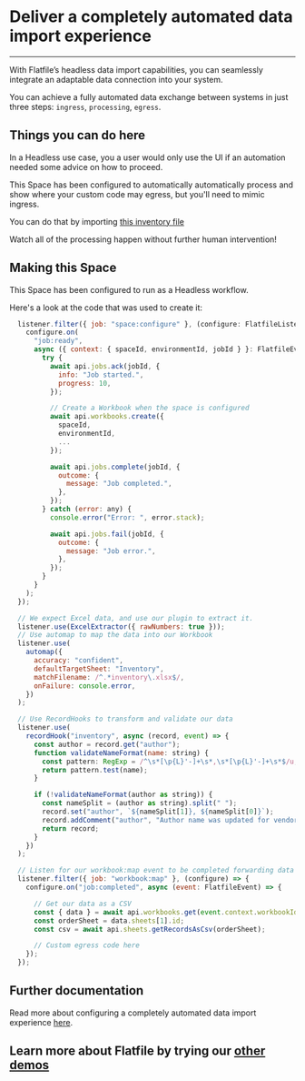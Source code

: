 # Deliver a completely automated data import experience

---

With Flatfile’s headless data import capabilities, you can seamlessly integrate an adaptable data connection into your system.

You can achieve a fully automated data exchange between systems in just three steps: `ingress`, `processing`, `egress`.

## Things you can do here

In a Headless use case, you a user would only use the UI if an automation needed some advice on how to proceed.

This Space has been configured to automatically automatically process and show where your custom code may egress, but you'll need to mimic ingress.

You can do that by importing <a href="https://github.com/FlatFilers/flatfile-docs-kitchen-sink/blob/main/typescript/headless/inventory.xlsx" target="_blank">this inventory file</a>

Watch all of the processing happen without further human intervention!

## Making this Space

This Space has been configured to run as a Headless workflow.

Here's a look at the code that was used to create it:

```jsx
  listener.filter({ job: "space:configure" }, (configure: FlatfileListener) => {
    configure.on(
      "job:ready",
      async ({ context: { spaceId, environmentId, jobId } }: FlatfileEvent) => {
        try {
          await api.jobs.ack(jobId, {
            info: "Job started.",
            progress: 10,
          });

          // Create a Workbook when the space is configured
          await api.workbooks.create({
            spaceId,
            environmentId,
            ...
          });

          await api.jobs.complete(jobId, {
            outcome: {
              message: "Job completed.",
            },
          });
        } catch (error: any) {
          console.error("Error: ", error.stack);

          await api.jobs.fail(jobId, {
            outcome: {
              message: "Job error.",
            },
          });
        }
      }
    );
  });

  // We expect Excel data, and use our plugin to extract it.
  listener.use(ExcelExtractor({ rawNumbers: true }));
  // Use automap to map the data into our Workbook
  listener.use(
    automap({
      accuracy: "confident",
      defaultTargetSheet: "Inventory",
      matchFilename: /^.*inventory\.xlsx$/,
      onFailure: console.error,
    })
  );

  // Use RecordHooks to transform and validate our data
  listener.use(
    recordHook("inventory", async (record, event) => {
      const author = record.get("author");
      function validateNameFormat(name: string) {
        const pattern: RegExp = /^\s*[\p{L}'-]+\s*,\s*[\p{L}'-]+\s*$/u;
        return pattern.test(name);
      }

      if (!validateNameFormat(author as string)) {
        const nameSplit = (author as string).split(" ");
        record.set("author", `${nameSplit[1]}, ${nameSplit[0]}`);
        record.addComment("author", "Author name was updated for vendor");
        return record;
      }
    })
  );

  // Listen for our workbook:map event to be completed forwarding data
  listener.filter({ job: "workbook:map" }, (configure) => {
    configure.on("job:completed", async (event: FlatfileEvent) => {

      // Get our data as a CSV
      const { data } = await api.workbooks.get(event.context.workbookId);
      const orderSheet = data.sheets[1].id;
      const csv = await api.sheets.getRecordsAsCsv(orderSheet);

      // Custom egress code here
    });
  });
```

## Further documentation

Read more about configuring a completely automated data import experience <a href="https://flatfile.com/docs/guides/use-cases/headless" target="_blank">here</a>.
## Learn more about Flatfile by trying our <a href="https://platform.flatfile.com/getting-started" target="_blank">other demos</a>